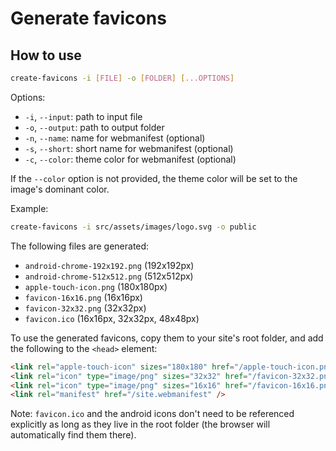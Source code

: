 # Generate favicons

## How to use

```sh
create-favicons -i [FILE] -o [FOLDER] [...OPTIONS]
```

Options:

- `-i`, `--input`: path to input file
- `-o`, `--output`: path to output folder
- `-n`, `--name`: name for webmanifest (optional)
- `-s`, `--short`: short name for webmanifest (optional)
- `-c`, `--color`: theme color for webmanifest (optional)

If the `--color` option is not provided, the theme color will be set to the
image's dominant color.

Example:

```sh
create-favicons -i src/assets/images/logo.svg -o public
```

The following files are generated:

- `android-chrome-192x192.png` (192x192px)
- `android-chrome-512x512.png` (512x512px)
- `apple-touch-icon.png` (180x180px)
- `favicon-16x16.png` (16x16px)
- `favicon-32x32.png` (32x32px)
- `favicon.ico` (16x16px, 32x32px, 48x48px)

To use the generated favicons, copy them to your site's root folder, and add the
following to the `<head>` element:

```html
<link rel="apple-touch-icon" sizes="180x180" href="/apple-touch-icon.png" />
<link rel="icon" type="image/png" sizes="32x32" href="/favicon-32x32.png" />
<link rel="icon" type="image/png" sizes="16x16" href="/favicon-16x16.png" />
<link rel="manifest" href="/site.webmanifest" />
```

Note: `favicon.ico` and the android icons don't need to be referenced explicitly
as long as they live in the root folder (the browser will automatically find
them there).
